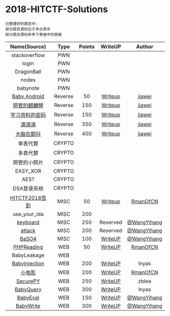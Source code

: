 # 2018-HITCTF-Solutions

```
已整理好的题目中: 
部分题目源码位于本仓库中
部分题目源码参考下表格中的链接
```


|Name(Source)|Type|Points|WriteUP|Author|
|:-:|:-:|:-:|:-:|:-:|
|stackoverflow|PWN||||
|login|PWN||||
|DragonBall|PWN||||
|nodes|PWN||||
|babynote|PWN||||
|[Baby Android](https://github.com/7Hxz233/2018-HITCTF-Challenges/blob/master/BabyAndroid/source.java)|Reverse|50|[Writeup](http://jiangjiawei.pw/blog/2018/02/04/HITCTF2018-RE-wp/#Baby-Android)|[jiawei](https://github.com/Vccxx)|
|[网管的麒麟臂](https://github.com/7Hxz233/2018-HITCTF-Challenges/tree/master/%E7%BD%91%E7%AE%A1%E7%9A%84%E9%BA%92%E9%BA%9F%E8%87%82)|Reverse|150|[Writeup](http://jiangjiawei.pw/blog/2018/02/04/HITCTF2018-RE-wp/#%E7%BD%91%E7%AE%A1%E7%9A%84%E9%BA%92%E9%BA%9F%E8%87%82)|[jiawei](https://github.com/Vccxx)|
|[学习资料的密码](https://github.com/7Hxz233/2018-HITCTF-Challenges/blob/master/%E5%AD%A6%E4%B9%A0%E8%B5%84%E6%96%99%E7%9A%84%E5%AF%86%E7%A0%81/sourceCode.c)|Reverse|150|[Writeup](http://jiangjiawei.pw/blog/2018/02/04/HITCTF2018-RE-wp/#%E5%AD%A6%E4%B9%A0%E8%B5%84%E6%96%99%E7%9A%84%E5%AF%86%E7%A0%81)|[jiawei](https://github.com/Vccxx)|
|[滴滴滴](https://github.com/7Hxz233/2018-HITCTF-Challenges/blob/master/%E6%BB%B4%E6%BB%B4%E6%BB%B4/source.java)|Reverse|350|[Writeup](http://jiangjiawei.pw/blog/2018/02/04/HITCTF2018-RE-wp/#%E6%BB%B4%E6%BB%B4%E6%BB%B4)|[jiawei](https://github.com/Vccxx)|
|[大脑在颤抖](https://github.com/7Hxz233/2018-HITCTF-Challenges/blob/master/%E5%A4%A7%E8%84%91%E5%9C%A8%E9%A2%A4%E6%8A%96/sourceCode.cpp)|Reverse|400|[Writeup](http://jiangjiawei.pw/blog/2018/02/04/HITCTF2018-RE-wp/#%E5%A4%A7%E8%84%91%E5%9C%A8%E9%A2%A4%E6%8A%96)|[jiawei](https://github.com/Vccxx)|
|单表代替|CRYPTO||||
|多表代替|CRYPTO||||
|网管的小照片|CRYPTO||||
|EASY_XOR|CRYPTO||||
|AES?|CRYPTO||||
|DSA登录系统|CRYPTO||||
|[HITCTF2018签到](https://github.com/7Hxz233/2018-HITCTF-Challenges/tree/master/checkin)|MISC|50|[Writeup](https://github.com/7Hxz233/2018-HITCTF-Challenges/tree/master/checkin)|[RmanOfCN](https://github.com/Rman0fCN)|
|use_your_ida|MISC|200|||
|[keyboard](https://github.com/WangYihang/SniperOJ-WriteUps/tree/master/misc/misc250-keyboard)|MISC|250|Reserved|[@WangYihang](https://github.com/wangyihang)|
|[attack](https://github.com/WangYihang/SniperOJ-WriteUps/tree/master/misc/misc200-attack)|MISC|200|Reserved|[@WangYihang](https://github.com/wangyihang)|
|[BaSO4](https://github.com/WangYihang/SniperOJ-WriteUps/tree/master/misc/misc100-baso4)|MISC|100|[WriteUP](https://github.com/WangYihang/SniperOJ-WriteUps/blob/master/misc/misc100-baso4/decode_32_64.py)|[@WangYihang](https://github.com/wangyihang)|
|[PHPReading](https://github.com/7Hxz233/2018-HITCTF-Challenges/tree/master/PHPreadiing)|WEB|50|[WriteUP](https://github.com/7Hxz233/2018-HITCTF-Challenges/blob/master/PHPreadiing/README.md)|[RmanOfCN](https://github.com/Rman0fCN)|
|BabyLeakage|WEB||||
|[BabyInjection](https://github.com/7Hxz233/2018-HITCTF-Challenges/tree/master/BabyInjection)|WEB|200|[WriteUP](https://github.com/7Hxz233/2018-HITCTF-Challenges/blob/master/BabyInjection/BabyQuery%26Injection.md)|lnyas|
|[小电影](https://github.com/7Hxz233/2018-HITCTF-Challenges/tree/master/LittleFilm)|WEB|200|[WriteUP](https://github.com/7Hxz233/2018-HITCTF-Challenges/blob/master/LittleFilm/README.md)|[RmanOfCN](https://github.com/Rman0fCN)|
|[SecurePY](https://github.com/7Hxz233/2018-HITCTF-Challenges/tree/master/SecurePY)|WEB|250|[WriteUP](https://github.com/7Hxz233/2018-HITCTF-Challenges/tree/master/SecurePY/README.md)|zblee|
|[BabyQuery](https://github.com/7Hxz233/2018-HITCTF-Challenges/tree/master/BabyQuery)|WEB|300|[WriteUP](https://github.com/7Hxz233/2018-HITCTF-Challenges/blob/master/BabyInjection/BabyQuery%26Injection.md)|lnyas|
|[BabyEval](https://github.com/WangYihang/SniperOJ-WriteUps/tree/master/web/web150-babyeval/src)|WEB|150|[WriteUP](https://github.com/WangYihang/SniperOJ-WriteUps/tree/master/web/web150-babyeval/solution)|[@WangYihang](https://github.com/wangyihang)|
|[BabyWrite](https://github.com/WangYihang/SniperOJ-WriteUps/tree/master/web/web300-babywrite/src)|WEB|300|[WriteUP](https://github.com/WangYihang/SniperOJ-WriteUps/tree/master/web/web300-babywrite/solution)|[@WangYihang](https://github.com/wangyihang)|
